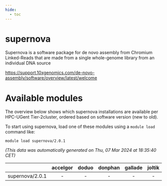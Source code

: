 ```yaml
---
hide:
  - toc
---
```


supernova
=========


Supernova is a software package for de novo assembly from Chromium Linked-Reads that are made from a single whole-genome library from an individual DNA source

https://support.10xgenomics.com/de-novo-assembly/software/overview/latest/welcome
# Available modules


The overview below shows which supernova installations are available per HPC-UGent Tier-2cluster, ordered based on software version (new to old).

To start using supernova, load one of these modules using a `module load` command like:

```shell
module load supernova/2.0.1
```

*(This data was automatically generated on Thu, 07 Mar 2024 at 18:35:40 CET)*  

| |accelgor|doduo|donphan|gallade|joltik|skitty|
| :---: | :---: | :---: | :---: | :---: | :---: | :---: |
|supernova/2.0.1|-|-|-|-|-|x|

